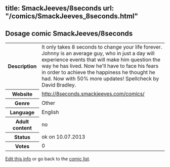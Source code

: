 title: SmackJeeves/8seconds
url: "/comics/SmackJeeves_8seconds.html"
---
Dosage comic SmackJeeves/8seconds
-----------------------------------------

<p id="msg"></p>
<script type="text/javascript">
if (window.location.search === '?edit_info_mail=sent_ok') {
  var elem = document.getElementById("msg");
  elem.innerHTML = 'Edited information sucessfully sent for review, which is usually done daily. Thanks!';
  elem.className = 'ok';
}
</script>
<table class="comicinfo">
<tr>
<th>Description</th><td>It only takes 8 seconds to change your life forever. Johnny is an average guy, who in just a day will experience events that will make him question the way he has lived. Now he'll have to face his fears in order to achieve the happiness he thought he had. Now with 50% more updates! Spellcheck by David Bradley.</td>
</tr>
<tr>
<th>Website</th><td><a href="http://8seconds.smackjeeves.com/comics/">http://8seconds.smackjeeves.com/comics/</a></td>
</tr>
<tr>
<th>Genre</th><td>Other</td>
</tr>
<tr>
<th>Language</th><td>English</td>
</tr>
<tr>
<th>Adult content</th><td>no</td>
</tr>
<tr>
<th>Status</th><td>ok on 10.07.2013</td>
</tr>
<tr>
<th>Votes</th><td>0</td>
</tr>
</table>

[Edit this info](SmackJeeves_8seconds_edit.html) or go back to the [comic list](../comic-index.html).
